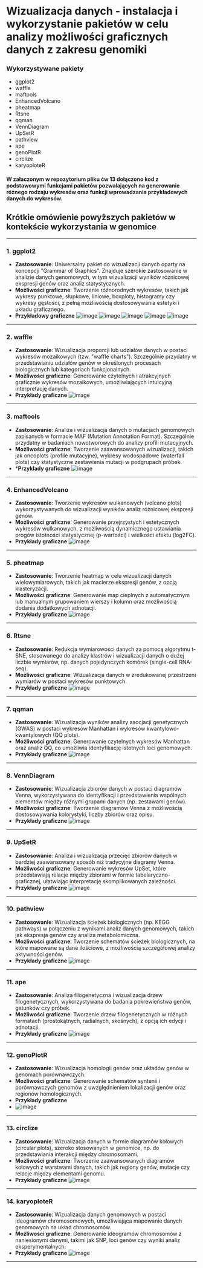 # Wizualizacja danych - instalacja i wykorzystanie pakietów w celu analizy możliwości graficznych danych z zakresu genomiki 
### Wykorzystywane pakiety 
- ggplot2
- waffle
- maftools
- EnhancedVolcano
- pheatmap
- Rtsne
- qqman
- VennDiagram
- UpSetR
- pathview
- ape
- genoPlotR
- circlize
- karyoploteR
#### **W załaczonym w repozytorium pliku ćw 13 dołączono kod z podstawowymi funkcjami pakietów pozwalających na generowanie różnego rodzaju wykresów oraz funkcji wprowadzania przykładowych danych do wykresów.**
## Krótkie omówienie powyższych pakietów w kontekście wykorzystania w genomice 

---

### **1. ggplot2**
- **Zastosowanie**: Uniwersalny pakiet do wizualizacji danych oparty na koncepcji "Grammar of Graphics". Znajduje szerokie zastosowanie w analizie danych genomowych, w tym wizualizacji wyników różnicowej ekspresji genów oraz analiz statystycznych.
- **Możliwości graficzne**: Tworzenie różnorodnych wykresów, takich jak wykresy punktowe, słupkowe, liniowe, boxploty, histogramy czy wykresy gęstości, z pełną możliwością dostosowywania estetyki i układu graficznego.
- **Przykładowy graficzne**
  ![image](https://github.com/user-attachments/assets/7cb2caf2-bf0b-4199-b3da-066cc4d4e858)
  ![image](https://github.com/user-attachments/assets/707dc8e9-4c40-47d7-b825-04dc37ffd033)
  ![image](https://github.com/user-attachments/assets/f7ae830e-3576-4569-840a-514cefd3aae5)
  ![image](https://github.com/user-attachments/assets/137beb08-ac37-4cf4-90f0-0bd15a6588f1)
  ![image](https://github.com/user-attachments/assets/f07b8739-6757-4777-9981-dceba8da198d)




  

---

### **2. waffle**
- **Zastosowanie**: Wizualizacja proporcji lub udziałów danych w postaci wykresów mozaikowych (tzw. "waffle charts"). Szczególnie przydatny w przedstawianiu udziałów genów w określonych procesach biologicznych lub kategoriach funkcjonalnych.
- **Możliwości graficzne**: Generowanie czytelnych i atrakcyjnych graficznie wykresów mozaikowych, umożliwiających intuicyjną interpretację danych.
- **Przykłady graficzne**
![image](https://github.com/user-attachments/assets/61636045-874d-41e1-8106-ecc35dc90b3d)


---

### **3. maftools**
- **Zastosowanie**: Analiza i wizualizacja danych o mutacjach genomowych zapisanych w formacie MAF (Mutation Annotation Format). Szczególnie przydatny w badaniach nowotworowych do analizy profili mutacyjnych.
- **Możliwości graficzne**: Tworzenie zaawansowanych wizualizacji, takich jak oncoplots (profile mutacyjne), wykresy wodospadowe (waterfall plots) czy statystyczne zestawienia mutacji w podgrupach próbek.
- ***Przykłady graficzne**
![image](https://github.com/user-attachments/assets/f1a24018-a47d-415c-92c2-5c9bfafd67ca)


---

### **4. EnhancedVolcano**
- **Zastosowanie**: Tworzenie wykresów wulkanowych (volcano plots) wykorzystywanych do wizualizacji wyników analiz różnicowej ekspresji genów.
- **Możliwości graficzne**: Generowanie przejrzystych i estetycznych wykresów wulkanowych, z możliwością dynamicznego ustawiania progów istotności statystycznej (p-wartości) i wielkości efektu (log2FC).
- **Przykłady graficzne**
![image](https://github.com/user-attachments/assets/1e6e2ee4-875f-4873-8537-afa87e4b444d)

---

### **5. pheatmap**
- **Zastosowanie**: Tworzenie heatmap w celu wizualizacji danych wielowymiarowych, takich jak macierze ekspresji genów, z opcją klasteryzacji.
- **Możliwości graficzne**: Generowanie map cieplnych z automatycznym lub manualnym grupowaniem wierszy i kolumn oraz możliwością dodania dodatkowych adnotacji.
- **Przykłady graficzne**
![image](https://github.com/user-attachments/assets/c1b0d3d0-6586-4442-aee1-666e347b91d5)


---

### **6. Rtsne**
- **Zastosowanie**: Redukcja wymiarowości danych za pomocą algorytmu t-SNE, stosowanego do analizy klastrów i wizualizacji danych o dużej liczbie wymiarów, np. danych pojedynczych komórek (single-cell RNA-seq).
- **Możliwości graficzne**: Wizualizacja danych w zredukowanej przestrzeni wymiarów w postaci wykresów punktowych.
- **Przykłady graficzne**
![image](https://github.com/user-attachments/assets/4c780e30-1e42-4b5c-84a0-be5ba4fd92a4)

---

### **7. qqman**
- **Zastosowanie**: Wizualizacja wyników analizy asocjacji genetycznych (GWAS) w postaci wykresów Manhattan i wykresów kwantylowo-kwantylowych (QQ plots).
- **Możliwości graficzne**: Generowanie czytelnych wykresów Manhattan oraz analiz QQ, co umożliwia identyfikację istotnych loci genomowych.
- **Przykłady graficzne**
![image](https://github.com/user-attachments/assets/82da0e97-c4e5-4968-ac23-aee59230a6ad)


---

### **8. VennDiagram**
- **Zastosowanie**: Wizualizacja zbiorów danych w postaci diagramów Venna, wykorzystywana do identyfikacji i przedstawienia wspólnych elementów między różnymi grupami danych (np. zestawami genów).
- **Możliwości graficzne**: Tworzenie diagramów Venna z możliwością dostosowywania kolorystyki, liczby zbiorów oraz opisu.
- **Przykłady graficzne**
![image](https://github.com/user-attachments/assets/940ccc28-4254-4ece-b5aa-8bdde9c3dba4)

---

### **9. UpSetR**
- **Zastosowanie**: Analiza i wizualizacja przecięć zbiorów danych w bardziej zaawansowany sposób niż tradycyjne diagramy Venna.
- **Możliwości graficzne**: Generowanie wykresów UpSet, które przedstawiają relacje między zbiorami w formie tabelaryczno-graficznej, ułatwiając interpretację skomplikowanych zależności.
- **Przykłady graficzne**
![image](https://github.com/user-attachments/assets/e5db01cb-ac26-4f26-84d2-bc4979d2a5b4)

---

### **10. pathview**
- **Zastosowanie**: Wizualizacja ścieżek biologicznych (np. KEGG pathways) w połączeniu z wynikami analiz danych genomowych, takich jak ekspresja genów czy analiza metabolomiczna.
- **Możliwości graficzne**: Tworzenie schematów ścieżek biologicznych, na które mapowane są dane ilościowe, z możliwością szczegółowej analizy aktywności genów.
- **Przykłady graficzne**
![image](https://github.com/user-attachments/assets/8f8eb597-aea2-467c-a37f-f918afc19d4e)

---

### **11. ape**
- **Zastosowanie**: Analiza filogenetyczna i wizualizacja drzew filogenetycznych, wykorzystywana do badania pokrewieństwa genów, gatunków czy próbek.
- **Możliwości graficzne**: Tworzenie drzew filogenetycznych w różnych formatach (prostokątnych, radialnych, skośnych), z opcją ich edycji i adnotacji.
- **Przykłady graficzne**
  ![image](https://github.com/user-attachments/assets/06fcf3a1-5938-421f-827e-81c0bb3ced3e)

---

### **12. genoPlotR**
- **Zastosowanie**: Wizualizacja homologii genów oraz układów genów w genomach porównawczych.
- **Możliwości graficzne**: Generowanie schematów syntenii i porównawczych genomów z uwzględnieniem lokalizacji genów oraz regionów homologicznych.
- **Przykłady graficzne**
- ![image](https://github.com/user-attachments/assets/e5f38007-2f48-439b-9f6f-a23577f1e3e2)

---

### **13. circlize**
- **Zastosowanie**: Wizualizacja danych w formie diagramów kołowych (circular plots), szeroko stosowanych w genomice, np. do przedstawiania interakcji między chromosomami.
- **Możliwości graficzne**: Tworzenie zaawansowanych diagramów kołowych z warstwami danych, takich jak regiony genów, mutacje czy relacje między elementami genomu.
- **Przykłady graficzne**
![image](https://github.com/user-attachments/assets/65c05b03-10f7-4c80-ac3b-62aa9f1ebe0e)

---

### **14. karyoploteR**
- **Zastosowanie**: Wizualizacja danych genomowych w postaci ideogramów chromosomowych, umożliwiająca mapowanie danych genomowych na układ chromosomów.
- **Możliwości graficzne**: Generowanie ideogramów chromosomów z naniesionymi danymi, takimi jak SNP, loci genów czy wyniki analiz eksperymentalnych.
- **Przykłady graficzne**
![image](https://github.com/user-attachments/assets/7fdfb74a-ffec-4a8d-9a1f-584233ae363c)

---

